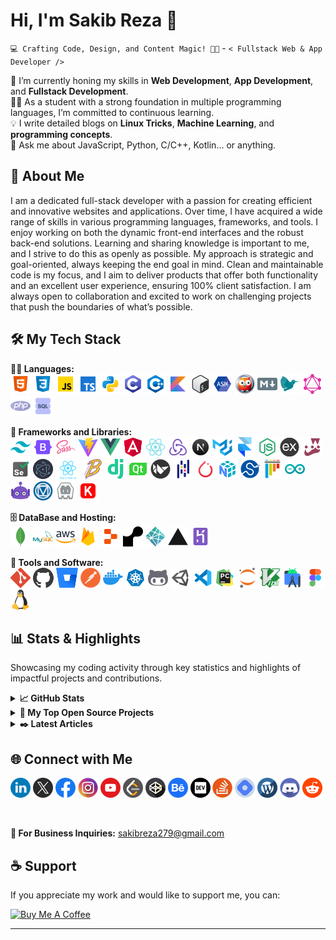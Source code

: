 <!-- ============ INTRO START ============ -->
<h1>Hi, I'm Sakib Reza 👋</h1>

<!-- tagline -->
`💻 Crafting Code, Design, and Content Magic! 🚀✨` - `< Fullstack Web & App Developer />`

<!-- #### activity start #### -->
<p>
  🌱 I’m currently honing my skills in <b>Web Development</b>, <b>App Development</b>, and <b>Fullstack Development</b>.
  <br />
  👨‍🎓 As a student with a strong foundation in multiple programming languages, I’m committed to continuous learning.
  <br />
  💡 I write detailed blogs on <b>Linux Tricks</b>, <b>Machine Learning</b>, and <b>programming concepts</b>.
  <br />
  💬 Ask me about JavaScript, Python, C/C++, Kotlin... or anything.
</p>
<!-- #### activity end #### -->
<!-- ============ INTRO END ============ -->

<!-- ============ ABOUT START ============ -->
<h2>🚀 About Me</h2>
<p>
  I am a dedicated full-stack developer with a passion for creating efficient and innovative websites and applications. Over time, I have acquired a wide
  range of skills in various programming languages, frameworks, and tools. I enjoy working on both the dynamic front-end interfaces and the robust back-end
  solutions. Learning and sharing knowledge is important to me, and I strive to do this as openly as possible. My approach is strategic and goal-oriented,
  always keeping the end goal in mind. Clean and maintainable code is my focus, and I aim to deliver products that offer both functionality and an excellent
  user experience, ensuring 100% client satisfaction. I am always open to collaboration and excited to work on challenging projects that push the
  boundaries of what’s possible.
</p>
<!-- ============ ABOUT END ============ -->

<!-- ============ SKILLS START ============ -->
<h2>🛠️ My Tech Stack</h2>
<!-- #### languages start #### -->
<p>
  <b>👨‍💻 Languages:</b><br />
  <a href="#" title="HTML"><img src="./images/skill_icons/html.png" alt="HTML" /></a>
  <a href="#" title="CSS"><img src="./images/skill_icons/css.png" alt="CSS" /></a>
  <a href="#" title="JavaScript"><img src="./images/skill_icons/javascript.png" alt="JavaScript" /></a>
  <a href="#" title="TypeScript"><img src="./images/skill_icons/typescript.png" alt="TypeScript" /></a>
  <a href="#" title="Python"><img src="./images/skill_icons/python.png" alt="Python" /></a>
  <a href="#" title="C"><img src="./images/skill_icons/c.png" alt="C" /></a>
  <a href="#" title="C++"><img src="./images/skill_icons/cpp.png" alt="C++" /></a>
  <a href="#" title="Kotlin"><img src="./images/skill_icons/kotlin.png" alt="Kotlin" /></a>
  <a href="#" title="Bash"><img src="./images/skill_icons/bash.png" alt="Bash" /></a>
  <a href="#" title="Assembly"><img src="./images/skill_icons/assembly.png" alt="ASM" /></a>
  <a href="#" title="Prolog"><img src="./images/skill_icons/prolog.png" alt="Prolog" /></a>
  <a href="#" title="Markdown"><img src="./images/skill_icons/markdown.png" alt="Markdown" /></a>
  <a href="#" title="LaTex"><img src="./images/skill_icons/latex.png" alt="LaTex" /></a>
  <a href="#" title="GraphQL"><img src="./images/skill_icons/graphql.png" alt="GraphQL" /></a>
  <a href="#" title="pHp"><img src="./images/skill_icons/php.png" alt="pHp" /></a>
  <a href="#" title="SQL"><img src="./images/skill_icons/sql.png" alt="SQL" /></a>
</p>
<!-- #### language end #### -->

<!-- #### frameworks and libraries start #### -->
<p style="max-width: 720px;">
  <b>💼 Frameworks and Libraries:</b>
  <br />
  <a href="#" title="Tailwind CSS"><img src="./images/skill_icons/tailwindcss.png" alt="Tailwind CSS" /></a>
  <a href="#" title="Bootstrap"><img src="./images/skill_icons/bootstrap.png" alt="Bootstrap" /></a>
  <a href="#" title="Sass"><img src="./images/skill_icons/sass.png" alt="Sass" /></a>
  <a href="#" title="Vite"><img src="./images/skill_icons/vite.png" alt="Vite" /></a>
  <a href="#" title="Vue"><img src="./images/skill_icons/vue.png" alt="Vue" /></a>
  <a href="#" title="Angular"><img src="./images/skill_icons/angular.png" alt="Angular" /></a>
  <a href="#" title="React"><img src="./images/skill_icons/react.png" alt="React" /></a>
  <a href="#" title="Redux"><img src="./images/skill_icons/redux.png" alt="Redux" /></a>
  <a href="#" title="Next JS"><img src="./images/skill_icons/nextjs.png" alt="Next JS" /></a>
  <a href="#" title="Material UI"><img src="./images/skill_icons/materialui.png" alt="Material UI" /></a>
  <a href="#" title="Framer"><img src="./images/skill_icons/framer.png" alt="Framer" /></a>
  <a href="#" title="NodeJS"><img src="./images/skill_icons/nodejs.png" alt="NodeJS" /></a>
  <a href="#" title="ExpressJS"><img src="./images/skill_icons/expressjs.png" alt="ExpressJS" /></a>
  <a href="#" title="Jest"><img src="./images/skill_icons/jest.png" alt="Jest" /></a>
  <a href="#" title="Selenium"><img src="./images/skill_icons/selenium.png" alt="Selenium" /></a>
  <a href="#" title="ElectronJS"><img src="./images/skill_icons/electronjs.png" alt="ElectronJS" /></a>
  <a href="#" title="React Native"><img src="./images/skill_icons/reactnative.png" alt="React Native" /></a>
  <a href="#" title="Babel"><img src="./images/skill_icons/babel.png" alt="Babel" /></a>
  <a href="#" title="dJango"><img src="./images/skill_icons/django.png" alt="dJango" /></a>
  <a href="#" title="PyQt"><img src="./images/skill_icons/pyqt.png" alt="PyQt" /></a>
  <a href="#" title="Kivy"><img src="./images/skill_icons/kivy.png" alt="Kivy" /></a>
  <a href="#" title="Pandas"><img src="./images/skill_icons/pandas.png" alt="Pandas" /></a>
  <a href="#" title="PyTorch"><img src="./images/skill_icons/pytorch.png" alt="PyTorch" /></a>
  <a href="#" title="NumPy"><img src="./images/skill_icons/numpy.png" alt="NumPy" /></a>
  <a href="#" title="SciPy"><img src="./images/skill_icons/scipy.png" alt="SciPy" /></a>
  <a href="#" title="PyTest"><img src="./images/skill_icons/pytest.png" alt="PyTest" /></a>
  <a href="#" title="Arduino"><img src="./images/skill_icons/arduino.png" alt="Arduino" /></a>
  <a href="#" title="AI Script"><img src="./images/skill_icons/aiscript.png" alt="AI Script" /></a>
  <a href="#" title="Material Design"><img src="./images/skill_icons/materialdesign.png" alt="Material Design" /></a>
  <a href="#" title="Apache Cordova"><img src="./images/skill_icons/apachecordova.png" alt="Apache Cordova" /></a>
  <a href="#" title="Keras"><img src="./images/skill_icons/keras.png" alt="Keras" /></a>
</p>
<!-- #### frameworks and libraries end #### -->

<!-- #### database and hosting start #### -->
<p>
  <b>🗄️ DataBase and Hosting:</b>
  <br />
  <a href="#" title="MongoDB"><img src="./images/skill_icons/mongodb.png" alt="MongoDB" /></a>
  <a href="#" title="MySQL"><img src="./images/skill_icons/mysql.png" alt="MySQL" /></a>
  <a href="#" title="AWS"><img src="./images/skill_icons/aws.png" alt="AWS" /></a>
  <a href="#" title="Firebase"><img src="./images/skill_icons/firebase.png" alt="Firebase" /></a>
  <a href="#" title="Replit"><img src="./images/skill_icons/replit.png" alt="Replit" /></a>
  <a href="#" title="Render"><img src="./images/skill_icons/render.png" alt="Render" /></a>
  <a href="#" title="Netlify"><img src="./images/skill_icons/netlify.png" alt="Netlify" /></a>
  <a href="#" title="Vercel"><img src="./images/skill_icons/vercel.png" alt="Vercel" /></a>
  <a href="#" title="Heroku"><img src="./images/skill_icons/heroku.png" alt="Heroku" /></a>
</p>
<!-- #### database and hosting end #### -->

<!-- #### tools and softwares start #### -->
<p>
  <b>🧩 Tools and Software:</b>
  <br />
  <a href="#" title="Git"><img src="./images/skill_icons/git.png" alt="Git" /></a>
  <a href="#" title="GitHub"><img src="./images/skill_icons/github.png" alt="GitHub" /></a>
  <a href="#" title="Bitbucket"><img src="./images/skill_icons/bitbucket.png" alt="Bitbucket" /></a>
  <a href="#" title="Postman"><img src="./images/skill_icons/postman.png" alt="Postman" /></a>
  <a href="#" title="Docker"><img src="./images/skill_icons/docker.png" alt="Docker" /></a>
  <a href="#" title="Kubernetes"><img src="./images/skill_icons/kubernetes.png" alt="Kubernetes" /></a>
  <a href="#" title="GitHub Action"><img src="./images/skill_icons/githubaction.png" alt="GitHub Action" /></a>
  <a href="#" title="Unity"><img src="./images/skill_icons/unity.png" alt="Unity" /></a>
  <a href="#" title="VS Code"><img src="./images/skill_icons/vscode.png" alt="VS Code" /></a>
  <a href="#" title="PyCharm"><img src="./images/skill_icons/pycharm.png" alt="PyCharm" /></a>
  <a href="#" title="Jupyter"><img src="./images/skill_icons/jupyter.png" alt="Jupyter" /></a>
  <a href="#" title="Vim"><img src="./images/skill_icons/vim.png" alt="Vim" /></a>
  <a href="#" title="Android Studio"><img src="./images/skill_icons/androidstudio.png" alt="Android Studio" /></a>
  <a href="#" title="Figma"><img src="./images/skill_icons/figma.png" alt="Figma" /></a>
  <a href="#" title="Linux"><img src="./images/skill_icons/linux.png" alt="Linux" /></a>
</p>
<!-- #### tools and softwares end #### -->
<!-- ============ SKILLS END ============ -->

<!-- ============ STATS AND HIGHLIGHTS START ============ -->
<h2>📊 Stats & Highlights</h2>
<p>
  Showcasing my coding activity through key statistics and highlights of impactful projects and contributions.
</p>

<!-- #### github stats start #### -->
<details>
  <summary><b>📈 GitHub Stats</b></summary>
  <p>
    <img src="https://github-readme-stats.vercel.app/api?username=sakibreza279&hide_title=false&hide_rank=false&show_icons=true&include_all_commits=true&count_private=true&disable_animations=false&theme=tokyonight&locale=en&hide_border=true&border_radius=9&order=1" height="150" alt="stats graph" />
    <img src="https://github-readme-stats.vercel.app/api/top-langs?username=sakibreza279&locale=en&hide_title=false&layout=compact&card_width=320&langs_count=5&theme=tokyonight&hide_border=true&border_radius=9&order=2" height="150" alt="languages graph" />
  </p>
  <p>
    <b>Note:</b> The <i>Top Languages</i> metric represents the distribution of languages in my public repositories and does not necessarily indicate my level of experience or proficiency with those languages.
  </p>
</details>
<!-- #### github stats end #### -->

<!-- #### top projects start #### -->
<details>
  <summary><b>🌟 My Top Open Source Projects</b></summary>
  <p>
    <a href="https://github.com/sakibreza279/30-Days-30-Projects"><img src="https://github-readme-stats.vercel.app/api/pin/?username=sakibreza279&repo=30-Days-30-Projects&theme=tokyonight&hide_border=true" alt="Top Projects" /></a>
    <a href="https://github.com/sakibreza279/30-Days-30-Projects"><img src="https://github-readme-stats.vercel.app/api/pin/?username=sakibreza279&repo=30-Days-30-Projects&theme=tokyonight&hide_border=true" alt="Top Projects" /></a>
    <a href="https://github.com/sakibreza279/30-Days-30-Projects"><img src="https://github-readme-stats.vercel.app/api/pin/?username=sakibreza279&repo=30-Days-30-Projects&theme=tokyonight&hide_border=true" alt="Top Projects" /></a>
    <a href="https://github.com/sakibreza279/30-Days-30-Projects"><img src="https://github-readme-stats.vercel.app/api/pin/?username=sakibreza279&repo=30-Days-30-Projects&theme=tokyonight&hide_border=true" alt="Top Projects" /></a>
  </p>
  <!-- repository tab link -->
  <a href="#">SEE MY ALL REPO</a>
  <br />
</details>
<!-- #### top projects end #### -->

<!-- #### articles start #### -->
<details>
  <summary><b>✒️ Latest Articles</b></summary>
  <ul style="list-style-type: square">
    <li><a href="#">Unlocking the Power of AI</a> - <i>Exploring AI's impact on daily life</i></li>
    <li><a href="#">Mastering Full-Stack Development</a> - <i>Comprehensive guide to becoming a full-stack expert</i></li>
    <li><a href="#">Responsive Web Design Techniques</a> - <i>Key strategies for mobile-friendly websites</i></li>
    <li><a href="#">Introduction to Neural Networks</a> - <i>Understanding the basics of neural networks</i></li>
    <li><a href="#">Getting Started with Machine Learning</a> - <i>Beginner's guide to ML concepts</i></li>
    <li><a href="#">Modern Front-End Frameworks Compared</a> - <i>React, Vue, and Angular breakdown</i></li>
    <li><a href="#">Efficient Database Management Tips</a> - <i>Optimizing database performance and reliability</i></li>
  </ul>
</details>
<!-- #### articles end #### -->
<!-- ============ STATS AND HIGHLIGHTS END ============ -->

<!-- ============ CONTACT START ============ -->
<h2>🌐 Connect with Me</h2>
<p>
  <a title="LinkedIn" href="https://www.linkedin.com/in/sakibreza279/"><img src="./images/social_icons/linkedin.png" alt="LinkedIn" /></a>
  <a title="X / Twitter" href="https://x.com/sakibreza279"><img src="./images/social_icons/x.png" alt="X" /></a>
  <a title="FaceBook" href="https://facebook.com/sakibreza279"><img src="./images/social_icons/facebook.png" alt="Facebook" /></a>
  <a title="Instagram" href="https://www.instagram.com/sakibreza279/"><img src="./images/social_icons/instagram.png" alt="Instagram" /></a>
  <a title="YouTube" href="https://youtube.com/@sakibreza279"><img src="./images/social_icons/youtube.png" alt="YouTube" /></a>
  <a title="Leet Code" href="https://leetcode.com/u/sakibreza279/"><img src="./images/social_icons/leetcode.png" alt="LeetCode" /></a>
  <a title="CodePen" href="https://www.hackerrank.com/profile/sakibreza279"><img src="./images/social_icons/codepen.png" alt="HackerRank" /></a>
  <a title="Behance" href="https://www.behance.net/sakibreza279"><img src="./images/social_icons/behance.png" alt="Behance" /></a>
  <a title="Dev Community" href="https://dev.to/sakibreza279"><img src="./images/social_icons/dev_to.png" alt="Dev To" /></a>
  <a title="Stack Overflow" href="https://stackoverflow.com/users/12345678"><img src="./images/social_icons/stackoverflow.png" alt="Stack Overflow" /></a>
  <a title="Hashnode" href="https://sakibreza279.hashnode.dev/"><img src="./images/social_icons/hashnode.png" alt="Hashnode" /></a>
  <a title="WordPress" href="https://sakibreza279.wordpress.com/"><img src="./images/social_icons/wordpress.png" alt="WordPress" /></a>
  <a title="Discord" href="https://discord.gg/bBSby3HgmS"><img src="./images/social_icons/discord.png" alt="Discord" /></a>
  <a title="Reddit" href="https://www.reddit.com/user/codecraftersrx"><img src="./images/social_icons/reddit.png" alt="Reddit" /></a>
</p>

<br />
<!-- #### email start #### -->
<p>
  <b>📧 For Business Inquiries:</b>
  <a href="mailto:sakibreza279@gmail.com">sakibreza279@gmail.com</a>
</p>
<!-- #### email end #### -->
<!-- ============ CONTACT END ============ -->

<!-- ============ SUPPORT START ============ -->
<h2>☕ Support</h2>
<p>If you appreciate my work and would like to support me, you can:</p>
<a href="https://www.buymeacoffee.com/sakibreza279" target="_blank">
  <img src="https://cdn.buymeacoffee.com/buttons/v2/default-yellow.png" alt="Buy Me A Coffee" style="height: 40px !important; width: 160px !important;" />
</a>
<!-- ============ SUPPORT END ============ -->
<hr />

<!---
sakibreza279/sakibreza279 is a ✨ special ✨ repository because its `README.md` (this file) appears on your GitHub profile.
You can click the Preview link to take a look at your changes.
--->
